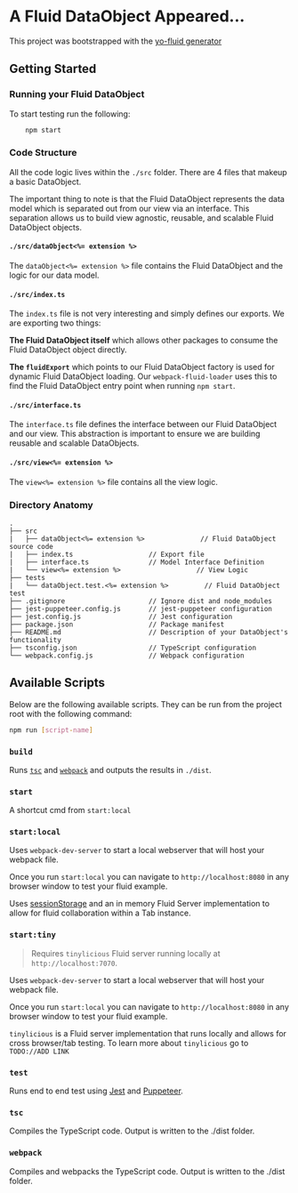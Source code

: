 # A Fluid DataObject Appeared...

This project was bootstrapped with the [yo-fluid generator](...)

## Getting Started

### Running your Fluid DataObject

To start testing run the following:

```bash
    npm start
```

### Code Structure

All the code logic lives within the `./src` folder. There are 4 files that makeup a basic DataObject.

The important thing to note is that the Fluid DataObject represents the data model which is separated out from our view via an interface. This separation allows us to build view agnostic, reusable, and scalable Fluid DataObject objects.

#### `./src/dataObject<%= extension %>`

The `dataObject<%= extension %>` file contains the Fluid DataObject and the logic for our data model.

#### `./src/index.ts`

The `index.ts` file is not very interesting and simply defines our exports. We are exporting two things:

**The Fluid DataObject itself** which allows other packages to consume the Fluid DataObject object directly.

**The `fluidExport`** which points to our Fluid DataObject factory is used for dynamic Fluid DataObject loading. Our `webpack-fluid-loader` uses this to find the Fluid DataObject entry point when running `npm start`.

#### `./src/interface.ts`

The `interface.ts` file defines the interface between our Fluid DataObject and our view. This abstraction is important to ensure we are building reusable and scalable DataObjects.

#### `./src/view<%= extension %>`

The `view<%= extension %>` file contains all the view logic.

### Directory Anatomy

```text
.
├── src
|   ├── dataObject<%= extension %>              // Fluid DataObject source code
|   ├── index.ts                   // Export file
|   ├── interface.ts               // Model Interface Definition
|   └── view<%= extension %>                   // View Logic
├── tests
|   └── dataObject.test.<%= extension %>         // Fluid DataObject test
├── .gitignore                     // Ignore dist and node_modules
├── jest-puppeteer.config.js       // jest-puppeteer configuration
├── jest.config.js                 // Jest configuration
├── package.json                   // Package manifest
├── README.md                      // Description of your DataObject's functionality
├── tsconfig.json                  // TypeScript configuration
└── webpack.config.js              // Webpack configuration
```

## Available Scripts

Below are the following available scripts. They can be run from the project root with the following command:

```bash
npm run [script-name]
```

### `build`

Runs [`tsc`](###-tsc) and [`webpack`](###-webpack) and outputs the results in `./dist`.

### `start`

A shortcut cmd from `start:local`

### `start:local`

Uses `webpack-dev-server` to start a local webserver that will host your webpack file.

Once you run `start:local` you can navigate to `http://localhost:8080` in any browser window to test your fluid example.

Uses [sessionStorage](https://developer.mozilla.org/en-US/docs/Web/API/Window/sessionStorage) and an in memory Fluid Server implementation to allow for fluid collaboration within a Tab instance.

### `start:tiny`

> Requires `tinylicious` Fluid server running locally at `http://localhost:7070`.

Uses `webpack-dev-server` to start a local webserver that will host your webpack file.

Once you run `start:local` you can navigate to `http://localhost:8080` in any browser window to test your fluid example.

`tinylicious` is a Fluid server implementation that runs locally and
allows for cross browser/tab testing. To learn more about `tinylicious` go to `TODO://ADD LINK`

### `test`

Runs end to end test using [Jest](https://jestjs.io/) and [Puppeteer](https://github.com/puppeteer/puppeteer/).

### `tsc`

Compiles the TypeScript code. Output is written to the ./dist folder.

### `webpack`

Compiles and webpacks the TypeScript code. Output is written to the ./dist folder.
